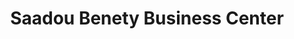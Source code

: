 ---
title: "Saadou Benety Business Center"
url: /monrovia/saadou-benety-business-center/
shop: Lebensmittel
---